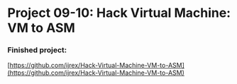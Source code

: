 # Project 09-10: Hack Virtual Machine: VM to ASM

### Finished project:

[https://github.com/ijrex/Hack-Virtual-Machine-VM-to-ASM](https://github.com/ijrex/Hack-Virtual-Machine-VM-to-ASM)
